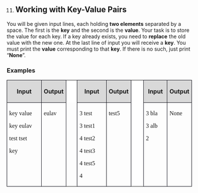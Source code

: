 <OL START=11>
	<LI><H2 CLASS="western">Working with Key-Value Pairs</H2>
</OL>
<P STYLE="margin-top: 0.06in">You will be given input lines, each
holding <B>two elements</B> separated by a space. The first is the
<B>key</B> and the second is the <B>value</B>. Your task is to store
the value for each key. If a key already exists, you need to <B>replace</B>
the old value with the new one. At the last line of input you will
receive a <B>key</B>. You must print the <B>value</B> corresponding
to that <B>key</B>. If there is no such, just print “<B>None</B>”.</P>
<H3 CLASS="western">Examples</H3>
<TABLE WIDTH=473 CELLPADDING=4 CELLSPACING=0>
	<COL WIDTH=83>
	<COL WIDTH=54>
	<COL WIDTH=19>
	<COL WIDTH=68>
	<COL WIDTH=54>
	<COL WIDTH=23>
	<COL WIDTH=52>
	<COL WIDTH=54>
	<TR VALIGN=TOP>
		<TD WIDTH=83 BGCOLOR="#d9d9d9" STYLE="border: 1px solid #00000a; padding-top: 0.04in; padding-bottom: 0.04in; padding-left: 0.06in; padding-right: 0.06in">
			<P ALIGN=CENTER><B>Input</B></P>
		</TD>
		<TD WIDTH=54 BGCOLOR="#d9d9d9" STYLE="border: 1px solid #00000a; padding-top: 0.04in; padding-bottom: 0.04in; padding-left: 0.06in; padding-right: 0.06in">
			<P ALIGN=CENTER><B>Output</B></P>
		</TD>
		<TD WIDTH=19 BGCOLOR="#ffffff" STYLE="border-top: none; border-bottom: none; border-left: 1px solid #00000a; border-right: 1px solid #00000a; padding-top: 0in; padding-bottom: 0in; padding-left: 0.06in; padding-right: 0.06in">
			<P ALIGN=CENTER><BR>
			</P>
		</TD>
		<TD WIDTH=68 BGCOLOR="#d9d9d9" STYLE="border: 1px solid #00000a; padding-top: 0.04in; padding-bottom: 0.04in; padding-left: 0.06in; padding-right: 0.06in">
			<P ALIGN=CENTER><B>Input</B></P>
		</TD>
		<TD WIDTH=54 BGCOLOR="#d9d9d9" STYLE="border: 1px solid #00000a; padding-top: 0.04in; padding-bottom: 0.04in; padding-left: 0.06in; padding-right: 0.06in">
			<P ALIGN=CENTER><B>Output</B></P>
		</TD>
		<TD ROWSPAN=2 WIDTH=23 BGCOLOR="#ffffff" STYLE="border-top: none; border-bottom: none; border-left: 1px solid #00000a; border-right: 1px solid #00000a; padding-top: 0in; padding-bottom: 0in; padding-left: 0.06in; padding-right: 0.06in">
			<P ALIGN=CENTER><BR>
			</P>
		</TD>
		<TD WIDTH=52 BGCOLOR="#d9d9d9" STYLE="border: 1px solid #00000a; padding-top: 0.04in; padding-bottom: 0.04in; padding-left: 0.06in; padding-right: 0.06in">
			<P ALIGN=CENTER><B>Input</B></P>
		</TD>
		<TD WIDTH=54 BGCOLOR="#d9d9d9" STYLE="border: 1px solid #00000a; padding-top: 0.04in; padding-bottom: 0.04in; padding-left: 0.06in; padding-right: 0.06in">
			<P ALIGN=CENTER><B>Output</B></P>
		</TD>
	</TR>
	<TR VALIGN=TOP>
		<TD WIDTH=83 HEIGHT=64 STYLE="border: 1px solid #00000a; padding-top: 0.04in; padding-bottom: 0.04in; padding-left: 0.06in; padding-right: 0.06in">
			<P STYLE="margin-bottom: 0in"><FONT FACE="Consolas, serif">key
			value</FONT></P>
			<P STYLE="margin-bottom: 0in"><FONT FACE="Consolas, serif">key
			eulav</FONT></P>
			<P STYLE="margin-bottom: 0in"><FONT FACE="Consolas, serif">test
			tset</FONT></P>
			<P><FONT FACE="Consolas, serif">key</FONT></P>
		</TD>
		<TD WIDTH=54 STYLE="border: 1px solid #00000a; padding-top: 0.04in; padding-bottom: 0.04in; padding-left: 0.06in; padding-right: 0.06in">
			<P ALIGN=JUSTIFY><FONT FACE="Consolas, serif">eulav</FONT></P>
		</TD>
		<TD WIDTH=19 STYLE="border-top: none; border-bottom: none; border-left: 1px solid #00000a; border-right: 1px solid #00000a; padding-top: 0in; padding-bottom: 0in; padding-left: 0.06in; padding-right: 0.06in">
			<P><BR>
			</P>
		</TD>
		<TD WIDTH=68 STYLE="border: 1px solid #00000a; padding-top: 0.04in; padding-bottom: 0.04in; padding-left: 0.06in; padding-right: 0.06in">
			<P STYLE="margin-bottom: 0in"><FONT FACE="Consolas, serif">3 test</FONT></P>
			<P STYLE="margin-bottom: 0in"><FONT FACE="Consolas, serif">3 test1</FONT></P>
			<P STYLE="margin-bottom: 0in"><FONT FACE="Consolas, serif">4 test2</FONT></P>
			<P STYLE="margin-bottom: 0in"><FONT FACE="Consolas, serif">4 test3</FONT></P>
			<P STYLE="margin-bottom: 0in"><FONT FACE="Consolas, serif">4 test5</FONT></P>
			<P><FONT FACE="Consolas, serif">4</FONT></P>
		</TD>
		<TD WIDTH=54 STYLE="border: 1px solid #00000a; padding-top: 0.04in; padding-bottom: 0.04in; padding-left: 0.06in; padding-right: 0.06in">
			<P><FONT FACE="Consolas, serif">test5</FONT></P>
		</TD>
		<TD WIDTH=52 STYLE="border: 1px solid #00000a; padding-top: 0.04in; padding-bottom: 0.04in; padding-left: 0.06in; padding-right: 0.06in">
			<P STYLE="margin-bottom: 0in"><FONT FACE="Consolas, serif">3 bla</FONT></P>
			<P STYLE="margin-bottom: 0in"><FONT FACE="Consolas, serif">3 alb</FONT></P>
			<P><FONT FACE="Consolas, serif">2</FONT></P>
		</TD>
		<TD WIDTH=54 STYLE="border: 1px solid #00000a; padding-top: 0.04in; padding-bottom: 0.04in; padding-left: 0.06in; padding-right: 0.06in">
			<P><FONT FACE="Consolas, serif">None</FONT></P>
		</TD>
	</TR>
</TABLE>
